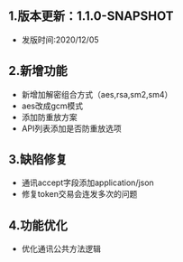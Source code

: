 ## 1.版本更新：1.1.0-SNAPSHOT

- 发版时间:2020/12/05

## 2.新增功能

- 新增加解密组合方式（aes,rsa,sm2,sm4）
- aes改成gcm模式
- 添加防重放方案
- API列表添加是否防重放选项

## 3.缺陷修复
- 通讯accept字段添加application/json
- 修复token交易会连发多次的问题

## 4.功能优化
- 优化通讯公共方法逻辑

